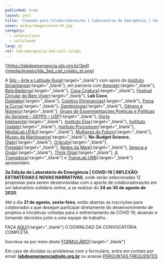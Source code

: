 ```yaml
---
published: true
layout: post
title: 'Chamada para Colaboradoras/es | Laboratório de Emergência | 3ed.'
cover: media/images/cover19.jpg
category:
  - interactivos
  - callclosed
lang: pt
ref: lab-emergencia-3ed-call-colabs
---
```



![https://labdeemergencia.silo.org.br/3ed](/media/images/lde_3ed_call_colabs_pt.png)

A [Silo - Arte e Latitude Rural](https://silo.org.br/){:target="_blank"} com apoio do  [Instituto Ibirapitanga](https://www.ibirapitanga.org.br/){:target="_blank"}, em parceria com [Amerek](https://twitter.com/amerek_ufmg){:target="_blank"}, [Bela Baderna](http://belabaderna.com.br/){:target="_blank"}, [Casa Criatura](https://www.instagram.com/casacriatura/){:target="_blank"}, [Festival Circular do Bem Viver](https://www.instagram.com/circularfestivaldobem/){:target="_blank"}, **Lab Coco**, [Datalabe](https://datalabe.org/){:target="_blank"}, [Coletivo Etinerancias](https://www.instagram.com/etinerancias){:target="_blank"}, [Frena la Curva](https://frenalacurva.net/){:target="_blank"}, [Gambiologia](http://www.gambiologia.net/blog/){:target="_blank"}, [Gênero e Número](http://www.generonumero.media/){:target="_blank"}, [Grupo de Experimentações Poéticas e Políticas do Sensível – GEPPS – USP](https://www.gepps.com.br){:target="_blank"}, [Horta Inteligente](https://hortainteligente.wixsite.com/hortainteligente){:target="_blank"}, [Instituto Elos](https://institutoelos.org/){:target="_blank"}, [Instituto Update](https://www.institutoupdate.org.br/){:target="_blank"}, [Instituto Procomum](https://www.procomum.org/){:target="_blank"}, [MediaLab.UFRJ](href="http://medialabufrj.net/"){:target="_blank"}, [Mulheres do Futuro](https://www.instagram.com/mulheresdofuturopa/){:target="_blank"}, [Museu da Mantiqueira](https://museudamantiqueira.com.br/){:target="_blank"}, **No-Budget Science**, [Olabi](https://www.olabi.org.br){:target="_blank"}, [Oráculo](https://oraculocomunica.wordpress.com/){:target="_blank"}, [Pretalab](https://www.pretalab.com/){:target="_blank"}, [Redes da Maré](http://www.redesdamare.org.br/){:target="_blank"}, [Segura a Onda](https://seguraaonda.com.br/){:target="_blank"}, [Think Olga](https://www.thinkolga.com/){:target="_blank"}, [A Tramadora](https://www.tramadora.net/){:target="_blank"} e [TransLab.URB](https://translaburb.cc/){:target="_blank"} apresentam:


**3a Edição do Laboratório de Emergência \| COVID–19 \| INFLEXÃO: ESTRATÉGIAS E NOVAS NARRATIVAS**, onde serão selecionadas 12 propostas para serem desenvolvidas com o aporte de colaboradoras/es em um laboratório solidário online, a se realizar do **24 ao 30 de agosto de 2020**.


Até o dia **21 de agosto, sexta-feira**, estão abertas as inscrições para colaborador.s que desejam participar diretamente do desenvolvimento de projetos e iniciativas voltadas para o enfrentamento da COVID 19, atuando e tomando decisões junto a uma equipe de trabalho.


FAÇA [AQUI](https://labdeemergencia.silo.org.br/3ed/media/docs/PT_CHAMADA_COLABS_LAB_DE_EMERGENCIA.pdf){:target="_blank"} O DOWNLOAD DA CONVOCATÓRIA COMPLETA 


Inscreva-se por meio deste [FORMULÁRIO](https://forms.gle/PDsXuab7rGmGCwxL9){:target="_blank"}
  
  
Em caso de dúvidas ou problemas com o formulário, entre em contato por email:  **labdeemergencia@silo.org.br** 
ou acesse [PERGUNTAS FREQUENTES](https://labdeemergencia.silo.org.br/3ed/pt/dicas/perguntas-frequentes-colabs/)
